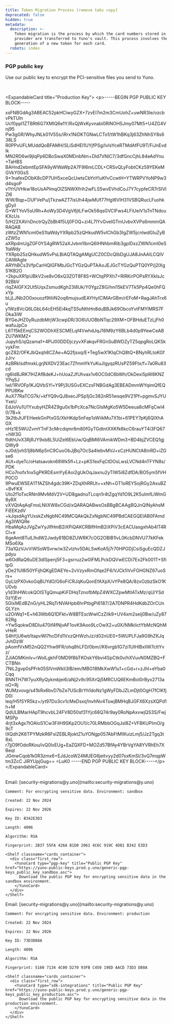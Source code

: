 ```yaml
---
title: Token Migration Process [remove tabs copy]
deprecated: false
hidden: true
metadata:
  description: >-
    Token migration is the process by which the card numbers stored in a
    provider are transferred to Yuno's vault. This process involves the
    generation of a new token for each card.
  robots: index
---
```

### PGP public key

Use our public key to encrypt the PCI-sensitive files you send to Yuno.

<br />

\<ExpandableCard title="Production Key">
&#x20; \<p>-----BEGIN PGP PUBLIC KEY BLOCK-----

xsFNBGdAg3ABEAC52pkHCiwyGZX+7zvEI7m2m3CmUohZ+uwNR3le/ozcbvPkTUln
Ucf0ppl1ZTBRt6G7XMIQ6e1Y/RxQjWxKyvnabi0RlNOHSJmy07Mt5+U4ZG4Vnj95
Pw3gGR/WhyJNLk01V5Ss/iRrx1NiDKTGNwLCTo1/tW1hBKq3j63ZhNhSY8s638LS
R0PPvUFLMUddQoBFAMH/SLiSdHEI1UYjfPSg/IvIsYceRTMdAfFU9T/FiJnEvdlk
MN2RD6wi9jlqPp6DBoSwaX0MDnbNm+Dld7VNIC7/3dfGncCjhL84eAdYnu+TaHBS
BAHnd2ebmtEpSFA9yWWaWp2A7F9l6mLCDL+CRSvQLyFobtCKz59YEKeMGVkY0GsS
9+1nafexDObK8cDP7UH5xceQcUwtsCbYnYluKfvCcwtH+YTWRPVYoNP9w3d4sgoP
v1YrUVHkw18oUsAPImqOIZSNWXfrih2wFLS5wvEVhdCoJ7Y7cypfeCR7rSIVlZI6
WW/Bqp+DUFVePu/jTkzwAZT7isUh44jwMUf77HgI6VlH31VSBQRucLFuohkgDyil
G+WTYoV5sURh+AoWy3D4VgV6jtLFwOk56qsGVCIFws4LFiUeiV1sTnTNdouKXcUs
5/H22XAVnDnctrQyZbBt4f5Uj0FOQ+zi4L7IYvGveIGTmUvbvXVPs6mmmQARAQAB
zWtzZWN1cml0eS1taWdyYXRpb25zQHkudW5vIChGb3IgZW5jcnlwdGluZyBzZW5z
aXRpdmUgZGF0YS4gRW52aXJvbm1lbnQ6IHNhbmRib3gpIDxzZWN1cml0eS1taWdy
YXRpb25zQHkudW5vPsLBiAQTAQgAMgUCZ0CDcQIbDgUJA8JnAAILCQIVCAIWAgIe
ARYhBCs3VfpCarHQIGFMbJGcTYGzQuPTAAoJEJGcTYGzQuPTQ0YP/j2lXgS1KB2O
+2kpuXR1pUBkV2ve8vO6xQ3ZOT8F8S+WCtqPPXh7+RlRKirPOPsRYXklsJc92BbV
rlqZAIGFX2Ut5UqxZsmudKgh23l8Uk/Y0YgzZ8G/hni15kEV7Tk5Pp4Qe0hFQxYp
bLjLJNb2O0xouozf9tIiiN2oq6mujsudEAYHyIClMArGBm/rEFoM+RagJAhTrx6u
y1Wz8VcQ6LGbL64cEH5Ei4kqTS5uNthHn8duBBJk69ObcoYvtFMYlMRS7FOka3iW
BYGeJHZ0yRuzdbMrjW3cwpDR/3O6UUOBbNTqc29XM+OFBHduETzLjFh0wafuJpCo
L6Tf5kEEmjCS2WODhXESCMELqf4VwhdJqJ16M9zY6BLb4d0p9YewCeABZU7WKMZ+
JupyhS/qQzama1+4PiJ00DDDjczyvXFakqvFRGnSuBWDZyTZ5qpgRoLQKSkvykFm
gcZ82/OFKJbQxqh8CZAe+AQ2fjsxq/E+Teg5wX1KIqChQ8tQ+BNyhRLtoKGfzJrv
AzBRkIsdfmxkLgrjNXDV23Eac7ZfmmYkYuKuJlgyqzRUsPZ59Ftx/f+7a0Ru83cd
rg6IdBJRK7lHZAfBdeKJ+hUoaZJfUhvax1v6OC0dC6bWh/OkDexi5pW8KNZYPqSJ
lwl/1RVOFp1KJQVbSYl+Y9Pj3USGvEXCzsFNBGdAg3EBEADmmWYqimQfEQPPU8Kw
AuX77RaTCG7k/+kfYQ9vQJ8xecJPSp1jGc382nR51wsqe9V21Pf+pgmvSJYUYxeU
EdJoVu1U1YxubyHZR4Z9gu0x1bPcXca7NcGIsMgKo5W5Deeua8cMFqCwI40/7B+k
3k2tbJtJFEHeekGnPtxGS/XkHKdp5nFep1sWiikMu7X1bi+61PEY7pKj6QlXhAGX
nHz1E5WUZvmYTnF3cMrcdqmr8m80fGyTGdtntXXKfk6kcC6rauYT4i3FQ67+hW3G
fIdthUvX3RjRJY9xb8L5UiZel6EbUw/QqBMl6VAmikWDm3+BD4bjZVCEQ1gjQWy9
oJ0d/jvhS1j8bN6p5nC9CuoObJjBq7OcSa4IebvMVJ+xCzHUNCtA8inRD+iZGse6
AUt+dyeTc/oHatsavokn68Wk5fl+Lz+pKS1exFqCtDOsLwsLVCNd4nTFYN8s/PDK
HCo7nofx1nx5gPKRDEsmYyEAoi2gUkOqJaxnu2yTlW5i8ZdfDA/BO5ym5fVHP0CO
9PwuEWSEA1TfAZSh4gdc39K+ZDqXhRRUt++xNh+GT1oREYSojRGy2AxuBZ+BvFKX
UIo2f1oTxcRNn9MvMdV2V+UD8gadnuTLcqn1r4tZgqYd1O9L2K5uImfLiWmG8yRX
vXVQtAqAqFmxLNliXW8xCGd/xQARAQABwsOsBBgBCAAgBQJnQINyAhsMFiEEKzdV
+kJqsdAgYUxskZxNgbNC49MCQAkQkZxNgbNC49PBdCAEGQEIAB0FAmdAg3IWIQRe
HbaMqAzJVgZwYyJlfHmB2iXPiQAKCRBlfHmB2iXPiV3cEACUasgxhAb4lT4RCl+e
6geAmt8TulLIhdW2Jwdy81BD8ZUWRK7cOG2OBIB1lvL0KcbDNVU77kKFekMSo6Xa
73a1QzVJvViWSoWSvrw/w3Zvlzhv5DALSwKoA5j7r70HPGDjCsiSguEcQDZJpdyu
w6OdRaQ6uDE3dlSpenj5F3+gsrruz2w0lFMLPckDQVwECDi7Ex2Fk001T+SfitpG
yDe21Ul8I50YFijhQKgEDAEYe+2vVzyxRmGfqe2F6/VJCk1iVvFGHGNZ67uoSrs+
GyLlzPX0vkoGqBUYdO/G6oFiCRJqKuQonEfAXpX/vYPe8QA/8zxOzbzSkO1KU0vb
y1d3hHWcokQOISTgQmupKiFDHqTznofbMpZ4WXCZpwMtIATxMz/qU/YSd0zYjEvr
5GIxMEdBZnG/yHL2RqTrNVAHpb6hrPtbgPi6187/2A7DNPR4HdKdbZOrCUnQLYzn
u2OiWq1+E+h63Wb6Q1DFkt+W8BTEscWwlCzZiIk9+UV4xm2seij0Bw/uZy8762Rg
+Yw5qokwD8DIu470if4fNjvAF1ovK9Aoo9LcOwX2+u0X/NMkIictYbMcNQhMvHeR
S4hYjU6wb1tapvWl7hcDFd1VxzQHWzhJz/d02nUE0+5WUPLFJa9G9hZKJqJvhDzW
pAomfVxM52nQQ2Yhw9FR/ohq8hLFD/0bm//K6vrgb1G7zi1UIHlBxIiW7cItYvz/
ZJiAGMKmlv+rWolLgkhF0MD9f8bTKOskY6bvi4SpCtk0v/hXVuvN0MZBQ+FCTBNn
7NiL2gvp0sPFrk05SlVmWkli3IB/em/MBG18MkXwW1u1+cGd+r+zJhI+eYba0Cqq
BNNTH7W7yuXRyQykmbjei6/aNj2v9c95XrQj5MRCUQ6EKmBol0rByx2713anO+Rj
WJMzvovg/s41bRx6bvD7bZe7UScBrYh1doNz1gWyFDbJZLmDjt0OgH7fCIKfjD0l
leq/H5fSYR5kz+/yt97Do3cv1cMeDsxq1nvhNv4TswjBMHqBJGFX6XzsXQPd1h+M
QdULBMarHApT9hcvbL24FV8D50sf31Yjc68Q74r9ay0RoNpAxvwjQS3S/FwjMSPp
4rjt3xAgx7tOAloS1Cw3FiIH9SKp2OU1/c70LRMbbOGqJsI8Z+VFBKUPImO/g9cT
IXQdh2K6TPYMzkR6FsIZEBLRjoktZ1uYONgp057AbFtMWuizLmj5/Jz2Tgq3t8xL
r7jjO9fOdoRKou/ivQ0lxEUg+EaZQXFD+MOZd57BfAy4YBrVgYA8YVRhEh7XBeql
JGmwCqob1k0R3zmx6+EJdJcoW24MUEG6jeitvyy2d07sxKmSl/3vQ7mqpWtm3ZcC
JiRYUpjGug==
\=LuK0
\-----END PGP PUBLIC KEY BLOCK-----\</p>
\</ExpandableCard>

<br />

<Tabs>
  <Tab title="Sandbox">
    Email: [security-migrations@y.uno](mailto:security-migrations@y.uno)

    Comment: For encrypting sensitive data. Environment: sandbox

    Created: 22 Nov 2024

    Expires: 22 Nov 2026

    Key ID: B342E3D3

    Length: 4096

    Algorithm: RSA

    Fingerprint: 2B37 55FA 426A B1D0 2061 4C6C 919C 4D81 B342 E3D3

    <Shelf classname="cards_container">
      <div class="first_row">
        <YunoCard type="pgp-key" title="Public PGP Key" href="https://yuno-public-keys.prod.y.uno/generic-pgp-keys_public_key_sandbox.asc">
          Download the public PGP key for encrypting sensitive data in the sandbox environment.
        </YunoCard>
      </div>
    </Shelf>
  </Tab>

  <Tab title="Production">
    Email: [security-migrations@y.uno](mailto:security-migrations@y.uno)

    Comment: For encrypting sensitive data. Environment: production

    Created: 22 Nov 2024

    Expires: 22 Nov 2026

    Key ID: 73D3D88A

    Length: 4096

    Algorithm: RSA

    Fingerprint: 5160 7134 4C00 D270 93FB C450 19ED AACD 73D3 D88A

    <Shelf classname="cards_container">
      <div class="first_row">
        <YunoCard type="sdk-integrations" title="Public PGP Key" href="https://yuno-public-keys.prod.y.uno/generic-pgp-keys_public_key_production.asc">
          Download the public PGP key for encrypting sensitive data in the production environment.
        </YunoCard>
      </div>
    </Shelf>
  </Tab>
</Tabs>